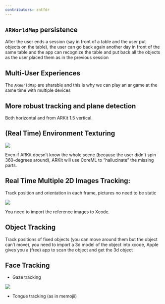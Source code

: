 ```yaml
---
contributors: zntfdr
---
```


## `ARWorldMap` persistence

After the user ends a session (say in front of a table and the user put objects on the table), the user can go back again another day in front of the same table and the app can recognize the table and put back all the objects as the user placed them as in the previous session

## Multi-User Experiences

The `ARWorldMap` are sharable and this is why we can play an ar game at the same time with multiple devices

## More robust tracking and plane detection

Both horizontal and from ARKit 1.5 vertical.

## (Real Time) Environment Texturing

![][benchImage]

Even if ARKit doesn’t know the whole scene (because the user didn't spin 360-degrees around), ARKit will use CoreML to “hallucinate” the missing parts.

## Real Time Multiple 2D Images Tracking:

Track position and orientation in each frame, pictures no need to be static

![][tableImage]

You need to import the reference images to Xcode.

## Object Tracking

Track positions of fixed objects (you can move around them but the object can’t move), you need to import a 3d model of the object into xcode, Apple gives you a (free) app to scan the object and get the 3d object

## Face Tracking

- Gaze tracking

![][eyeImage]

- Tongue tracking (as in memojii)

[tableImage]: ../../../images/notes/wwdc18/602/table.png
[benchImage]: ../../../images/notes/wwdc18/602/bench.png
[eyeImage]: ../../../images/notes/wwdc18/602/eye.png